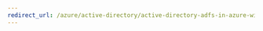 ```yaml
---
redirect_url: /azure/active-directory/active-directory-adfs-in-azure-with-azure-traffic-manager
---
```

